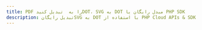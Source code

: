 ---title: PDF را به  تبدیل کنیدDOT، SVG به DOT مبدل رایگان یا PHP SDKdescription: تبدیل رایگانSVG به DOT با استفاده از PHP Cloud APIs & SDK همچنین اسناد PDF را در Cloud ایجاد، ویرایش و رندر کنید.---